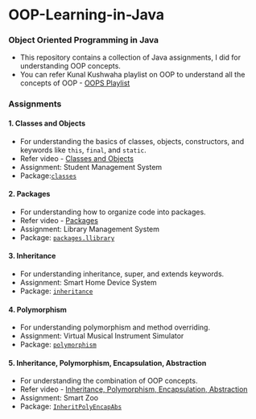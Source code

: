 # OOP-Learning-in-Java

### Object Oriented Programming in Java

- This repository contains a collection of Java assignments, I did for understanding OOP concepts. 
- You can refer Kunal Kushwaha playlist on OOP to understand all the concepts of OOP - [OOPS Playlist](https://www.youtube.com/playlist?list=PL9gnSGHSqcno1G3XjUbwzXHL8_EttOuKk) 

### Assignments

#### 1. Classes and Objects
- For understanding the basics of classes, objects, constructors, and keywords like `this`, `final`, and `static`.
- Refer video - [Classes and Objects](https://www.youtube.com/watch?v=BSVKUk58K6U)
- Assignment: Student Management System
- Package:[`classes`](OOP/src/classes/)

#### 2. Packages
- For understanding how to organize code into packages.
- Refer video - [Packages](https://www.youtube.com/watch?v=_Ya6CN13t8k)
- Assignment: Library Management System
- Package: [`packages.llibrary`](OOP/src/packages/llibrary/)

#### 3. Inheritance
- For understanding inheritance, super, and extends keywords.
- Assignment: Smart Home Device System
- Package: [`inheritance`](OOP/src/inheritance/)

#### 4. Polymorphism
- For understanding polymorphism and method overriding.
- Assignment: Virtual Musical Instrument Simulator 
- Package:  [`polymorphism`](OOP/src/polymorphism/)

#### 5. Inheritance, Polymorphism, Encapsulation, Abstraction
- For understanding the combination of OOP concepts.
- Refer video - [Inheritance, Polymorphism, Encapsulation, Abstraction](https://www.youtube.com/watch?v=46T2wD3IuhM)
- Assignment: Smart Zoo
- Package: [`InheritPolyEncapAbs`](OOP/src/InheritPolyEncapAbs/)

